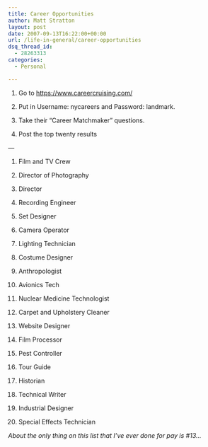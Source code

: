```yaml
---
title: Career Opportunities
author: Matt Stratton
layout: post
date: 2007-09-13T16:22:00+00:00
url: /life-in-general/career-opportunities
dsq_thread_id:
  - 28263313
categories:
  - Personal

---
```

1. Go to https://www.careercruising.com/
  
2. Put in Username: nycareers and Password: landmark.
  
3. Take their &#8220;Career Matchmaker&#8221; questions.
  
4. Post the top twenty results
  
&#8212;
  
1. Film and TV Crew
  
2. Director of Photography
  
3. Director
  
4. Recording Engineer
  
5. Set Designer
  
6. Camera Operator
  
7. Lighting Technician
  
8. Costume Designer
  
9. Anthropologist
  
10. Avionics Tech
  
11. Nuclear Medicine Technologist
  
12. Carpet and Upholstery Cleaner
  
13. Website Designer
  
14. Film Processor
  
15. Pest Controller
  
16. Tour Guide
  
17. Historian
  
18. Technical Writer
  
19. Industrial Designer
  
20. Special Effects Technician

_About the only thing on this list that I&#8217;ve ever done for pay is #13&#8230;_